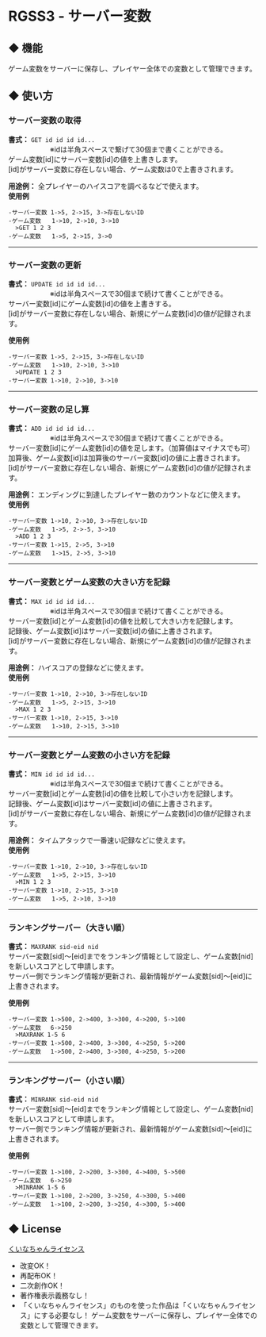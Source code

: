 # RGSS3 - サーバー変数

## ◆ 機能
ゲーム変数をサーバーに保存し、プレイヤー全体での変数として管理できます。

## ◆ 使い方
### サーバー変数の取得
**書式：** `GET id id id id...`  
　　　　　　※idは半角スペースで繋げて30個まで書くことができる。  
ゲーム変数[id]にサーバー変数[id]の値を上書きします。  
[id]がサーバー変数に存在しない場合、ゲーム変数は0で上書きされます。  

**用途例：** 全プレイヤーのハイスコアを調べるなどで使えます。  
**使用例**
```
-サーバー変数 1->5, 2->15, 3->存在しないID
-ゲーム変数   1->10, 2->10, 3->10
  >GET 1 2 3
-ゲーム変数   1->5, 2->15, 3->0
```
___

### サーバー変数の更新
**書式：** `UPDATE id id id id...`  
　　　　　　※idは半角スペースで30個まで続けて書くことができる。  
サーバー変数[id]にゲーム変数[id]の値を上書きする。  
[id]がサーバー変数に存在しない場合、新規にゲーム変数[id]の値が記録されます。  

**使用例**
```
-サーバー変数 1->5, 2->15, 3->存在しないID
-ゲーム変数   1->10, 2->10, 3->10
  >UPDATE 1 2 3
-サーバー変数 1->10, 2->10, 3->10
```
___


### サーバー変数の足し算
**書式：** `ADD id id id id...`  
　　　　　　※idは半角スペースで30個まで続けて書くことができる。  
サーバー変数[id]にゲーム変数[id]の値を足します。（加算値はマイナスでも可）  
加算後、ゲーム変数[id]は加算後のサーバー変数[id]の値に上書きされます。  
[id]がサーバー変数に存在しない場合、新規にゲーム変数[id]の値が記録されます。  

**用途例：** エンディングに到達したプレイヤー数のカウントなどに使えます。  
**使用例**
```
-サーバー変数 1->10, 2->10, 3->存在しないID
-ゲーム変数   1->5, 2->-5, 3->10
  >ADD 1 2 3
-サーバー変数 1->15, 2->5, 3->10
-ゲーム変数   1->15, 2->5, 3->10
```
___


### サーバー変数とゲーム変数の大きい方を記録
**書式：** `MAX id id id id...`  
　　　　　　※idは半角スペースで30個まで続けて書くことができる。  
サーバー変数[id]とゲーム変数[id]の値を比較して大きい方を記録します。  
記録後、ゲーム変数[id]はサーバー変数[id]の値に上書きされます。  
[id]がサーバー変数に存在しない場合、新規にゲーム変数[id]の値が記録されます。  

**用途例：** ハイスコアの登録などに使えます。  
**使用例**
```
-サーバー変数 1->10, 2->10, 3->存在しないID
-ゲーム変数   1->5, 2->15, 3->10
  >MAX 1 2 3
-サーバー変数 1->10, 2->15, 3->10
-ゲーム変数   1->10, 2->15, 3->10
```
___

### サーバー変数とゲーム変数の小さい方を記録
**書式：** `MIN id id id id...`  
　　　　　　※idは半角スペースで30個まで続けて書くことができる。  
サーバー変数[id]とゲーム変数[id]の値を比較して小さい方を記録します。  
記録後、ゲーム変数[id]はサーバー変数[id]の値に上書きされます。  
[id]がサーバー変数に存在しない場合、新規にゲーム変数[id]の値が記録されます。  

**用途例：** タイムアタックで一番速い記録などに使えます。  
**使用例**
```
-サーバー変数 1->10, 2->10, 3->存在しないID
-ゲーム変数   1->5, 2->15, 3->10
  >MIN 1 2 3
-サーバー変数 1->10, 2->15, 3->10
-ゲーム変数   1->5, 2->10, 3->10
```
___

### ランキングサーバー（大きい順）
**書式：** `MAXRANK sid-eid nid`  
サーバー変数[sid]〜[eid]までをランキング情報として設定し、ゲーム変数[nid]を新しいスコアとして申請します。  
サーバー側でランキング情報が更新され、最新情報がゲーム変数[sid]〜[eid]に上書きされます。  

**使用例**
```
-サーバー変数 1->500, 2->400, 3->300, 4->200, 5->100
-ゲーム変数　 6->250
  >MAXRANK 1-5 6
-サーバー変数 1->500, 2->400, 3->300, 4->250, 5->200
-ゲーム変数　 1->500, 2->400, 3->300, 4->250, 5->200
```
___

### ランキングサーバー（小さい順）
**書式：** `MINRANK sid-eid nid`  
サーバー変数[sid]〜[eid]までをランキング情報として設定し、ゲーム変数[nid]を新しいスコアとして申請します。  
サーバー側でランキング情報が更新され、最新情報がゲーム変数[sid]〜[eid]に上書きされます。  

**使用例**
```
-サーバー変数 1->100, 2->200, 3->300, 4->400, 5->500
-ゲーム変数　 6->250
  >MINRANK 1-5 6
-サーバー変数 1->100, 2->200, 3->250, 4->300, 5->400
-ゲーム変数　 1->100, 2->200, 3->250, 4->300, 5->400
```

## ◆ License
[くいなちゃんライセンス](http://kuina.ch/others/license)

* 改変OK！  
* 再配布OK！  
* 二次創作OK！  
* 著作権表示義務なし！  
* 「くいなちゃんライセンス」のものを使った作品は「くいなちゃんライセンス」にする必要なし！
ゲーム変数をサーバーに保存し、プレイヤー全体での変数として管理できます。
